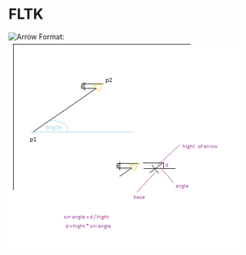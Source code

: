 # FLTK

![Arrow](FLTK/test/arrow.png)
Format: ![Alt Text](https://github.com/ktymicz/FLTK/blob/3c012d9d2192bb1770ee1664060e9cabe4fae751/test/arrow.png)

